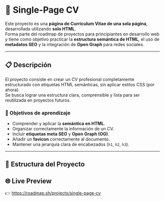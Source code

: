 # 🧾 Single-Page CV

Este proyecto es una **página de Currículum Vitae de una sola página**, desarrollada utilizando **solo HTML**.  
Forma parte del roadmap de proyectos para principiantes en desarrollo web y tiene como objetivo practicar la **estructura semántica de HTML**, el uso de **metadatos SEO** y la integración de **Open Graph** para redes sociales.

---

## 📋 Descripción

El proyecto consiste en crear un CV profesional completamente estructurado con etiquetas HTML semánticas, sin aplicar estilos CSS (por ahora).  
Se busca lograr una estructura clara, comprensible y lista para ser reutilizada en proyectos futuros.

### 🎯 Objetivos de aprendizaje

- Comprender y aplicar la **semántica en HTML**.
- Organizar correctamente la información de un CV.
- Incluir **etiquetas meta SEO** y **Open Graph (OG)**.
- Añadir un **favicon** correctamente al documento.
- Mantener una jerarquía clara de encabezados (`h1`, `h2`, `h3`).

---

## 🧱 Estructura del Proyecto
## 🌐 Live Preview

👉 https://roadmap.sh/projects/single-page-cv

